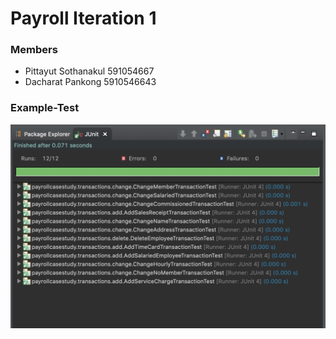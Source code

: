 # Payroll Iteration 1

### Members

- Pittayut Sothanakul 591054667
- Dacharat Pankong 5910546643

### Example-Test
![alt text](https://github.com/dacharat/payroll/blob/master/img/test.png)

